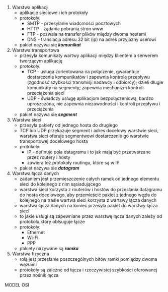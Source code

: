 1. Warstwa aplikacji
	- aplikacje sieciowe i ich protokoły
	- protokoły:
		- SMTP - przesyłanie wiadomości pocztowych
		- HTTP - żądania pobrania stron www
		- FTP  - pozwala na transfer plików między dwoma hostami
		- DNS - translacja adresu 32 bit (ip) na adres przyjazny userowi
	- pakiet nazywa się ***komunikat*** 
2. Warstwa transportowa
	- przesyła komunikaty wartwy aplikacji między klientem a serwerem tworzącym aplikację
	- protokoły:
		- TCP - usługa zorientowana na połączenie, gwarantuje dostarczenie kompunikatów i zapewnia kontrolę przepływu (zgodność szybkości transmisji nadawcy i odbiorcy); dzieli długie komunikaty na segmenty; zapewnia mechanizm kontroli przeciążenia sieci
		- UDP - świadczy usługę aplikacjom bezpołączeniową, bardzo uproszczona, nie zapewnia niezawodności i kontroli przepływu i przeciążenia
	- pakiet nazywa się ***segment*** 
3. Warstwa sieci
	- przesyła pakiety od jednego hosta do drugiego
	- TCP lub UDP przekazuje segment i adres docelowy warstwie sieci, warstwa sieci oferuje segmentwowi dostarczenie go warstwie transportowej docelowego hosta
	- protokoły:
		- IP - definuje pola datagramu i to jak mają być przetwarzane przez routery i hosty
		- zawiera też protokoły routingu, które są w IP
	- pakiet nazywa sie ***datagram***
4. Warstwa łącza danych
	- zadaniem jest przemieszczenie całych ramek od jednego elementu sieci do kolejnego z nim sąsiadującego
	- warstwa sieci korzysta z routerów i hostów do przesłania datagramu do hosta docelowego, aby przemieścić pakiet z jednego węzła do kolejnego na trasie wartwa sieci korzysta z wartswy łącza danych
	- warstwa łącza danych na koniec przesyła pakiet do warstwy łącza sieci
	- to jakie usługi są zapewniane przez warstwę łącza danych zależy od protokołu który obłsuguje łącze
	- protokoły:
		- Ethernet
		- Wi-Fi
		- PPP
	- pakiety nazywane są ***ramka***
5. Warstwa fizyczna
	- rolą jest przesłanie poszczególnych bitów ramki pomiędzy dwoma węzłami
	- protokoły są zależne od łącza i rzeczywistej szybkości oferowanej przez nośnik łącza


MODEL OSI
